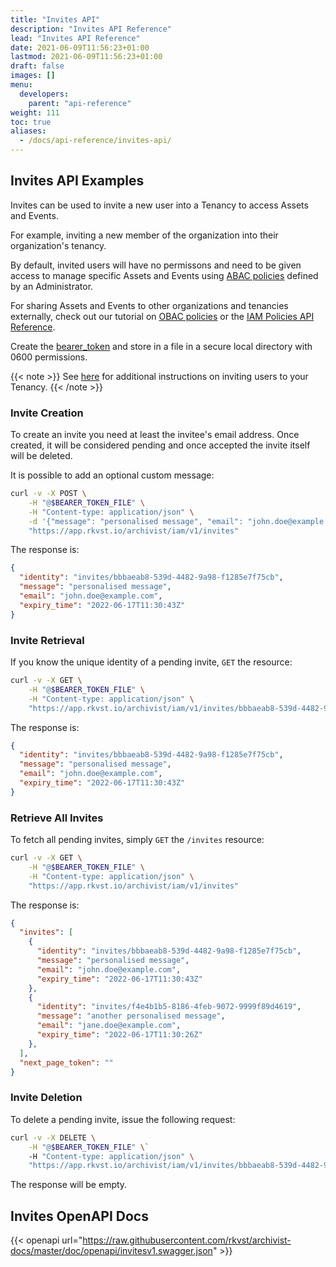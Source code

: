 ```yaml
---
title: "Invites API"
description: "Invites API Reference"
lead: "Invites API Reference"
date: 2021-06-09T11:56:23+01:00
lastmod: 2021-06-09T11:56:23+01:00
draft: false
images: []
menu:
  developers:
    parent: "api-reference"
weight: 111
toc: true
aliases: 
  - /docs/api-reference/invites-api/
---
```

## Invites API Examples

Invites can be used to invite a new user into a Tenancy to access Assets and Events.

For example, inviting a new member of the organization into their organization's tenancy.

By default, invited users will have no permissons and need to be given access to manage specific Assets and Events using [ABAC policies](/platform/administration/managing-access-to-an-asset-with-abac/) defined by an Administrator.

For sharing Assets and Events to other organizations and tenancies externally, check out our tutorial on [OBAC policies](/platform/administration/sharing-assets-with-obac/) or the [IAM Policies API Reference](../iam-policies-api/).

Create the [bearer_token](/developers/developer-patterns/getting-access-tokens-using-app-registrations) and store in a file in a secure local directory with 0600 permissions.

{{< note >}}
See [here](/platform/administration/identity-and-access-management/#how-do-i-add-users-to-my-organization) for additional instructions on inviting users to your Tenancy.
{{< /note >}}

### Invite Creation

To create an invite you need at least the invitee's email address. Once created, it will be considered pending and once accepted the invite itself will be deleted.

It is possible to add an optional custom message:

```bash
curl -v -X POST \
    -H "@$BEARER_TOKEN_FILE" \
    -H "Content-type: application/json" \
    -d '{"message": "personalised message", "email": "john.doe@example.com"}' \
    "https://app.rkvst.io/archivist/iam/v1/invites"
```

The response is:

```json
{
  "identity": "invites/bbbaeab8-539d-4482-9a98-f1285e7f75cb",
  "message": "personalised message",
  "email": "john.doe@example.com",
  "expiry_time": "2022-06-17T11:30:43Z"
}
```

### Invite Retrieval

If you know the unique identity of a pending invite, `GET` the resource:

```bash
curl -v -X GET \
    -H "@$BEARER_TOKEN_FILE" \
    -H "Content-type: application/json" \
    "https://app.rkvst.io/archivist/iam/v1/invites/bbbaeab8-539d-4482-9a98-f1285e7f75cb"
```

The response is:

```json
{
  "identity": "invites/bbbaeab8-539d-4482-9a98-f1285e7f75cb",
  "message": "personalised message",
  "email": "john.doe@example.com",
  "expiry_time": "2022-06-17T11:30:43Z"
}
```

### Retrieve All Invites

To fetch all pending invites, simply `GET` the `/invites` resource:

```bash
curl -v -X GET \
    -H "@$BEARER_TOKEN_FILE" \
    -H "Content-type: application/json" \
    "https://app.rkvst.io/archivist/iam/v1/invites"
```

The response is:

```json
{
  "invites": [
    {
      "identity": "invites/bbbaeab8-539d-4482-9a98-f1285e7f75cb",
      "message": "personalised message",
      "email": "john.doe@example.com",
      "expiry_time": "2022-06-17T11:30:43Z"
    },
    {
      "identity": "invites/f4e4b1b5-8186-4feb-9072-9999f89d4619",
      "message": "another personalised message",
      "email": "jane.doe@example.com",
      "expiry_time": "2022-06-17T11:30:26Z"
    },
  ],
  "next_page_token": ""
}
```

### Invite Deletion

To delete a pending invite, issue the following request:

```bash
curl -v -X DELETE \
    -H "@$BEARER_TOKEN_FILE" \`
    -H "Content-type: application/json" \
    "https://app.rkvst.io/archivist/iam/v1/invites/bbbaeab8-539d-4482-9a98-f1285e7f75cb"
```

The response will be empty.


## Invites OpenAPI Docs

{{< openapi url="https://raw.githubusercontent.com/rkvst/archivist-docs/master/doc/openapi/invitesv1.swagger.json" >}}